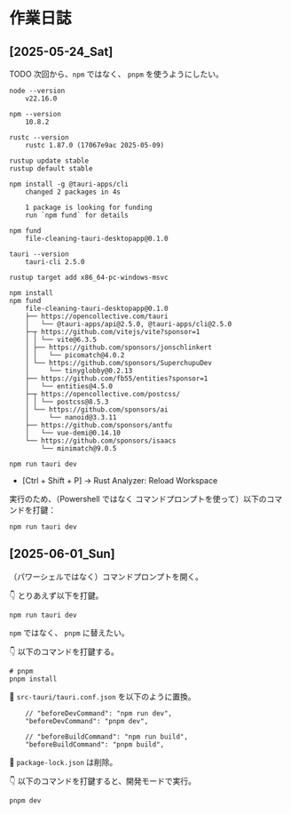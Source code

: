 # 作業日誌

## [2025-05-24_Sat]

TODO 次回から、`npm` ではなく、 `pnpm` を使うようにしたい。  

```shell
node --version
    v22.16.0

npm --version
    10.8.2

rustc --version
    rustc 1.87.0 (17067e9ac 2025-05-09)

rustup update stable
rustup default stable

npm install -g @tauri-apps/cli
    changed 2 packages in 4s

    1 package is looking for funding
    run `npm fund` for details

npm fund
    file-cleaning-tauri-desktopapp@0.1.0

tauri --version
    tauri-cli 2.5.0
```

```shell
rustup target add x86_64-pc-windows-msvc
```

```shell
npm install
npm fund
    file-cleaning-tauri-desktopapp@0.1.0
    ├── https://opencollective.com/tauri
    │   └── @tauri-apps/api@2.5.0, @tauri-apps/cli@2.5.0
    ├─┬ https://github.com/vitejs/vite?sponsor=1
    │ │ └── vite@6.3.5
    │ ├── https://github.com/sponsors/jonschlinkert
    │ │   └── picomatch@4.0.2
    │ └── https://github.com/sponsors/SuperchupuDev
    │     └── tinyglobby@0.2.13
    ├── https://github.com/fb55/entities?sponsor=1
    │   └── entities@4.5.0
    ├─┬ https://opencollective.com/postcss/
    │ │ └── postcss@8.5.3
    │ └── https://github.com/sponsors/ai
    │     └── nanoid@3.3.11
    ├── https://github.com/sponsors/antfu
    │   └── vue-demi@0.14.10
    └── https://github.com/sponsors/isaacs
        └── minimatch@9.0.5

npm run tauri dev
```

* [Ctrl + Shift + P] → Rust Analyzer: Reload Workspace

実行のため、（Powershell ではなく コマンドプロンプトを使って）以下のコマンドを打鍵：  

```shell
npm run tauri dev
```


## [2025-06-01_Sun]

（パワーシェルではなく）コマンドプロンプトを開く。  

👇 とりあえず以下を打鍵。  

```shell
npm run tauri dev
```

`npm` ではなく、 `pnpm` に替えたい。  

👇 以下のコマンドを打鍵する。  

```shell
# pnpm
pnpm install
```

📄 `src-tauri/tauri.conf.json` を以下のように置換。  

```
    // "beforeDevCommand": "npm run dev",
    "beforeDevCommand": "pnpm dev",

    // "beforeBuildCommand": "npm run build",
    "beforeBuildCommand": "pnpm build",
```

📄 `package-lock.json` は削除。  

👇 以下のコマンドを打鍵すると、開発モードで実行。  

```shell
pnpm dev
```
